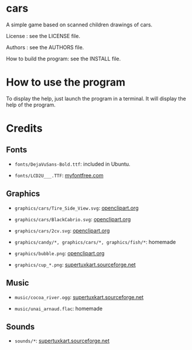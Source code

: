 # cars

A simple game based on scanned children drawings of cars.

License :                  see the LICENSE file.

Authors :                  see the AUTHORS file.

How to build the program:  see the INSTALL file.

How to use the program
=======================
To display the help, just launch the program in a terminal.
It will display the help of the program.

Credits
=======

Fonts
----

  - `fonts/DejaVuSans-Bold.ttf`:
    included in Ubuntu.

  - `fonts/LCD2U___.TTF`:    [myfontfree.com](http://www.myfontfree.com/lcd2-myfontfreecom55f70418.htm)

Graphics
--------

  - `graphics/cars/Tire_Side_View.svg`:
    [openclipart.org](https://openclipart.org/detail/171197/simple-car-wheeltire-side-view)

  - `graphics/cars/BlackCabrio.svg`:
    [openclipart.org](https://openclipart.org/detail/170838/black-cabrio-side-view)

  - `graphics/cars/2cv.svg`:
    [openclipart.org](https://openclipart.org/detail/202003/2cv)

  - `graphics/candy/*, graphics/cars/*, graphics/fish/*`:
    homemade

  - `graphics/bubble.png`:
    [openclipart.org](https://openclipart.org/detail/195743/bubble)

  - `graphics/cup_*.png`:
    [supertuxkart.sourceforge.net](http://supertuxkart.sourceforge.net/)

Music
-----

  - `music/cocoa_river.ogg`:
    [supertuxkart.sourceforge.net](http://supertuxkart.sourceforge.net/)

  - `music/unai_arnaud.flac`:
    homemade

Sounds
------

  - `sounds/*`:
    [supertuxkart.sourceforge.net](http://supertuxkart.sourceforge.net/)
